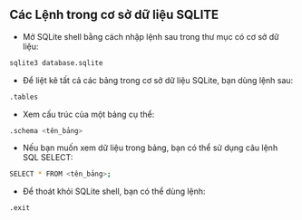 ## Các Lệnh trong cơ sở dữ liệu SQLITE

-   Mở SQLite shell bằng cách nhập lệnh sau trong thư mục có cơ sở dữ liệu:

```sh
sqlite3 database.sqlite
```

-   Để liệt kê tất cả các bảng trong cơ sở dữ liệu SQLite, bạn dùng lệnh sau:

```sh
.tables
```

-   Xem cấu trúc của một bảng cụ thể:

```sh
.schema <tên_bảng>
```

-   Nếu bạn muốn xem dữ liệu trong bảng, bạn có thể sử dụng câu lệnh SQL SELECT:

```sh
SELECT * FROM <tên_bảng>;
```

-   Để thoát khỏi SQLite shell, bạn có thể dùng lệnh:

```sh
.exit
```
